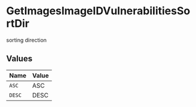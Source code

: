 # GetImagesImageIDVulnerabilitiesSortDir

sorting direction


## Values

| Name   | Value  |
| ------ | ------ |
| `ASC`  | ASC    |
| `DESC` | DESC   |